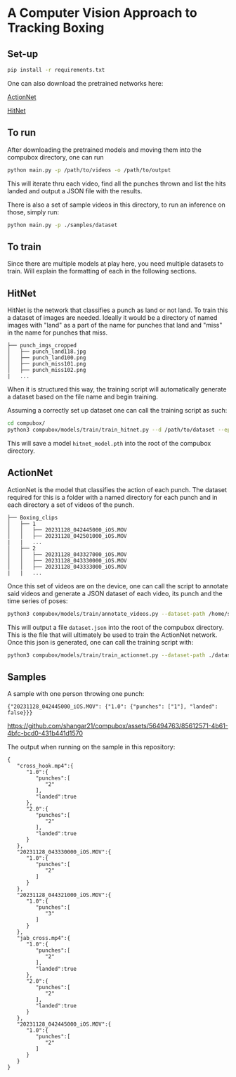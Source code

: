 # A Computer Vision Approach to Tracking Boxing

## Set-up

```bash
pip install -r requirements.txt
```

One can also download the pretrained networks here:

[ActionNet](https://shangar.ddns.net/media/pretrained_models/actionnet_model.pth)

[HitNet](https://shangar.ddns.net/media/pretrained_models/hitnet_model.pth)

## To run

After downloading the pretrained models and moving them into the compubox directory, one can run

```bash
python main.py -p /path/to/videos -o /path/to/output
```
This will iterate thru each video, find all the punches thrown and list the hits landed and output a JSON file with the results. 

There is also a set of sample videos in this directory, to run an inference on those, simply run:

```bash
python main.py -p ./samples/dataset
```

## To train

Since there are multiple models at play here, you need multiple datasets to train. Will explain the formatting of each in the following sections. 

## HitNet

HitNet is the network that classifies a punch as land or not land. To train this a dataset of images are needed. Ideally it would be a directory of named images with "land" as a part of the name for punches that land and "miss" in the name for punches that miss.

```
├── punch_imgs_cropped
│   ├── punch_land118.jpg
│   ├── punch_land100.png
│   ├── punch_miss101.png
│   ├── punch_miss102.png
|   ...
```

When it is structured this way, the training script will automatically generate a dataset based on the file name and begin training. 

Assuming a correctly set up dataset one can call the training script as such:

```bash
cd compubox/
python3 compubox/models/train/train_hitnet.py --d /path/to/dataset --epochs <num epochs> --learning_rate <desired learning rate>
```
This will save a model `hitnet_model.pth` into the root of the compubox directory.

## ActionNet

ActionNet is the model that classifies the action of each punch. The dataset required for this is a folder with a named directory for each punch and in each directory a set of videos of the punch. 

```
├── Boxing_clips
│   ├── 1
│   │   ├── 20231128_042445000_iOS.MOV
│   │   ├── 20231128_042501000_iOS.MOV
|   |   ...
│   ├── 2
│   │   ├── 20231128_043327000_iOS.MOV
│   │   ├── 20231128_043330000_iOS.MOV
│   │   ├── 20231128_043333000_iOS.MOV
|   |   ...
```

Once this set of videos are on the device, one can call the script to annotate said videos and generate a JSON dataset of each video, its punch and the time series of poses:

```bash
python3 compubox/models/train/annotate_videos.py --dataset-path /home/shangar21/Downloads/Boxing_clips
```

This will output a file `dataset.json` into the root of the compubox directory. This is the file that will ultimately be used to train the ActionNet network. Once this json is generated, one can call the training script with:

```bash
python3 compubox/models/train/train_actionnet.py --dataset-path ./dataset.json --epochs <num empochs> --learning_rate <desired learning rate>
```

## Samples
A sample with one person throwing one punch:


```
{"20231128_042445000_iOS.MOV": {"1.0": {"punches": ["1"], "landed": false}}}
```


https://github.com/shangar21/compubox/assets/56494763/85612571-4b61-4bfc-bcd0-431b441d1570

The output when running on the sample in this repository:

```
{
   "cross_hook.mp4":{
      "1.0":{
         "punches":[
            "2"
         ],
         "landed":true
      },
      "2.0":{
         "punches":[
            "2"
         ],
         "landed":true
      }
   },
   "20231128_043330000_iOS.MOV":{
      "1.0":{
         "punches":[
            "2"
         ]
      }
   },
   "20231128_044321000_iOS.MOV":{
      "1.0":{
         "punches":[
            "3"
         ]
      }
   },
   "jab_cross.mp4":{
      "1.0":{
         "punches":[
            "2"
         ],
         "landed":true
      },
      "2.0":{
         "punches":[
            "2"
         ],
         "landed":true
      }
   },
   "20231128_042445000_iOS.MOV":{
      "1.0":{
         "punches":[
            "2"
         ]
      }
   }
}
```







